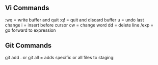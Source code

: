 Vi Commands
--------------------
:wq = write buffer and quit
:q! = quit and discard buffer
u = undo last change
i = insert before cursor
cw = change word
dd = delete line
/exp = go forward to expression


Git Commands
--------------------
git add . or git all <file name> = adds specific or all files to staging
